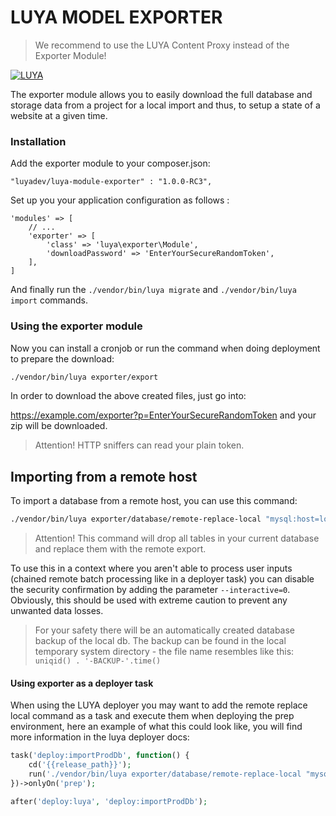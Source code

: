 LUYA MODEL EXPORTER
===========

> We recommend to use the LUYA Content Proxy instead of the Exporter Module!

[![LUYA](https://img.shields.io/badge/Powered%20by-LUYA-brightgreen.svg)](https://luya.io)

The exporter module allows you to easily download the full database and storage data from a project for a local import and thus, to setup a state of a website at a given time.

### Installation

Add the exporter module to your composer.json:

```
"luyadev/luya-module-exporter" : "1.0.0-RC3",
```

Set up you your application configuration as follows :

```
'modules' => [
    // ...
    'exporter' => [
        'class' => 'luya\exporter\Module',
        'downloadPassword' => 'EnterYourSecureRandomToken',
    ],
]
```

And finally run the `./vendor/bin/luya migrate` and `./vendor/bin/luya import` commands.

### Using the exporter module
Now you can install a cronjob or run the command when doing deployment to prepare the download:

```sh
./vendor/bin/luya exporter/export
```

In order to download the above created files, just go into:

https://example.com/exporter?p=EnterYourSecureRandomToken and your zip will be downloaded.

> Attention! HTTP sniffers can read your plain token.

## Importing from a remote host

To import a database from a remote host, you can use this command:

```sh
./vendor/bin/luya exporter/database/remote-replace-local "mysql:host=localhost;dbname=REMOTE_DB_NAME" "USERNAME" "PASSWORD"
```

> Attention! This command will drop all tables in your current database and replace them with the remote export.

To use this in a context where you aren't able to process user inputs (chained remote batch processing like in a deployer task) you can disable the security confirmation by adding the parameter `--interactive=0`. Obviously, this should be used with extreme caution to prevent any unwanted data losses. 

> For your safety there will be an automatically created database backup of the local db. The backup can be found in the local temporary system directory - the file name resembles like this: `uniqid() . '-BACKUP-'.time()`

#### Using exporter as a deployer task

When using the LUYA deployer you may want to add the remote replace local command as a task and execute them when deploying the prep environment, here an example of what this could look like, you will find more information in the luya deployer docs:

```php
task('deploy:importProdDb', function() {
    cd('{{release_path}}');
    run('./vendor/bin/luya exporter/database/remote-replace-local "mysql:host=localhost;dbname=prod_database" "USER" "PASSWORD" --interactive=0');
})->onlyOn('prep');

after('deploy:luya', 'deploy:importProdDb');
```
